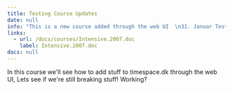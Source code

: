```yaml
---
title: Testing Course Updates
date: null
info: "This is a new course added through the web UI  \n31. Januar Test"
links:
  - url: /docs/courses/Intensive.2007.doc
    label: Intensive.2007.doc
docs: null
---
```


In this course we'll see how to add stuff to timespace.dk through the web UI, Lets see if we're still breaking stuff! Working?